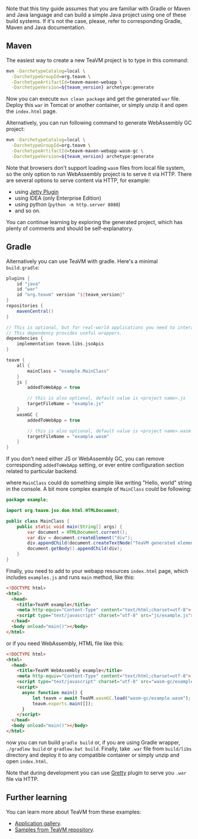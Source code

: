 Note that this tiny guide assumes that you are familiar with Gradle or Maven and Java language and
can build a simple Java project using one of these build systems.
If it's not the case, please, refer to corresponding Gradle, Maven and Java documentation.


## Maven

The easiest way to create a new TeaVM project is to type in this command:

```bash
mvn -DarchetypeCatalog=local \
  -DarchetypeGroupId=org.teavm \
  -DarchetypeArtifactId=teavm-maven-webapp \
  -DarchetypeVersion=${teavm_version} archetype:generate
```

Now you can execute `mvn clean package` and get the generated `war` file.
Deploy this `war` in Tomcat or another container, or simply unzip it and open the `index.html` page.

Alternatively, you can run following command to generate WebAssembly GC project:

```bash
mvn -DarchetypeCatalog=local \
  -DarchetypeGroupId=org.teavm \
  -DarchetypeArtifactId=teavm-maven-webapp-wasm-gc \
  -DarchetypeVersion=${teavm_version} archetype:generate
```

Note that browsers don't support loading `wasm` files from local file system, so the only option to 
run WebAssembly project is to serve it via HTTP.
There are several options to serve content via HTTP, for example:

* using [Jetty Plugin](https://jetty.org/docs/jetty/12/programming-guide/maven-jetty/jetty-maven-plugin.html)
* using IDEA (only Enterprise Edition)
* using python (`python -m http.server 8080`)
* and so on.

You can continue learning by exploring the generated project, which has plenty of comments and should
be self-explanatory.


## Gradle

Alternatively you can use TeaVM with gradle. Here's a minimal `build.gradle`:

```groovy
plugins {
    id "java"
    id "war"
    id "org.teavm" version "${teavm_version}"
}
repositories {
    mavenCentral()
}

// This is optional, but for real-world applications you need to interact with browser.
// This dependency provides useful wrappers.
dependencies {
    implementation teavm.libs.jsoApis
}

teavm {
    all {
        mainClass = "example.MainClass"
    }
    js {
        addedToWebApp = true

        // this is also optional, default value is <project name>.js
        targetFileName = "example.js"
    }
    wasmGC {
        addedToWebApp = true

        // this is also optional, default value is <project name>.wasm
        targetFileName = "example.wasm"
    }
}
```

If you don't need either JS or WebAssembly GC, you can remove corresponding `addedToWebApp` setting, 
or ever entire configuration section related to particular backend.

where `MainClass` could do something simple like writing "Hello, world" string in the console.
A bit more complex example of `MainClass` could be following:

```java
package example;

import org.teavm.jso.dom.html.HTMLDocument;

public class MainClass {
    public static void main(String[] args) {
        var document = HTMLDocument.current();
        var div = document.createElement("div");
        div.appendChild(document.createTextNode("TeaVM generated element"));
        document.getBody().appendChild(div);
    }
}
```

Finally, you need to add to your webapp resources `index.html` page, which includes `examples.js` and runs
`main` method, like this:

```html
<!DOCTYPE html>
<html>
  <head>
    <title>TeaVM example</title>
    <meta http-equiv="Content-Type" content="text/html;charset=utf-8">
    <script type="text/javascript" charset="utf-8" src="js/example.js"></script>
  </head>
  <body onload="main()"></body>
</html>
```

or if you need WebAssembly, HTML file like this:

```html
<!DOCTYPE html>
<html>
  <head>
    <title>TeaVM WebAssembly example</title>
    <meta http-equiv="Content-Type" content="text/html;charset=utf-8">
    <script type="text/javascript" charset="utf-8" src="wasm-gc/example.wasm-runtime.js"></script>
    <script>
      async function main() {
          let teavm = await TeaVM.wasmGC.load("wasm-gc/example.wasm");
          teavm.exports.main([]);
      }
    </script>
  </head>
  <body onload="main()"></body>
</html>
```

now you can run build `gradle build` or, if you are using Gradle wrapper, `./gradlew build` or `gradlew.bat build`.
Finally, take `.war` file from `build/libs` directory and deploy it to any compatible container or
simply unzip and open `index.html`.

Note that during development you can use [Gretty](https://plugins.gradle.org/plugin/org.gretty)
plugin to serve you `.war` file via HTTP.


## Further learning

You can learn more about TeaVM from these examples:
 
* [Application gallery](/gallery.html).
* [Samples from TeaVM repository](https://github.com/konsoletyper/teavm/tree/master/samples).
